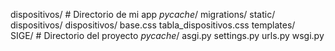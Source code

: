 dispositivos/ # Directorio de mi app
    _pycache_/
    migrations/
    static/
        dispositivos/
            dispositivos/
                base.css
                tabla_dispositivos.css
    templates/  
SIGE/ # Directorio del proyecto
     _pycache_/
    asgi.py
    settings.py
    urls.py
    wsgi.py        
